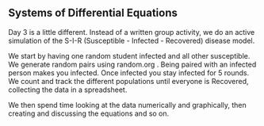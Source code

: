## Systems of Differential Equations

Day 3 is a little different.  Instead of a written group activity, we do an active simulation of the S-I-R (Susceptible - Infected - Recovered) disease model.  

We start by having one random student infected and all other susceptible.  We generate random pairs using random.org .  Being paired with an infected person makes you infected.  Once infected you stay infected for 5 rounds.  We count and track the different populations until everyone is Recovered, collecting the data in a spreadsheet.  

We then spend time looking at the data numerically and graphically, then creating and discussing the equations and so on.  
